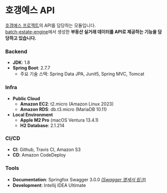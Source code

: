 # 호갱예스 API

[호갱예스 프로젝트](https://github.com/dsadara/hogang-yes)의 API를 담당하는 모듈입니다.   
[batch-estate-engine](https://github.com/dsadara/batch-estate-engine)에서 생성한 **부동산 실거래 데이터를 API로 제공하는 기능을 담당하고 있습니다.**

### Backend

- **JDK**: 1.8
- **Spring Boot**: 2.7.7
    - 주요 기술 스택: Spring Data JPA, Junit5, Spring MVC, Tomcat

### Infra

- **Public Cloud**
    - **Amazon EC2**: t2.micro (Amazon Linux 2023)
    - **Amazon RDS**: db.t3.micro (MariaDB 10.11)
- **Local Environment**
    - **Apple M2 Pro** (macOS Ventura 13.4.1)
    - **H2 Database**: 2.1.214

### CI/CD

- **CI**: Github, Travis CI, Amazon S3
- **CD**: Amazon CodeDeploy

### Tools

- **Documentation**: Springfox Swagger 3.0.0 *[(Swagger 명세서 링크)](http://3.37.47.2:80/swagger-ui/index.html)*
- **Development**: Intellij IDEA Ultimate
